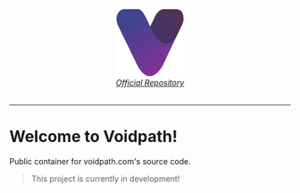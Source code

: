 <div align="center">
    <a href="https://github.com/voidpath/voidpath">
        <img src="assets/logo/logo-color.svg" alt="Logo" width="120" height="120"><br>
        <span><i>Official Repository</i></span>
    </a>
    <br><br>
</div>

<hr>

# Welcome to Voidpath!
Public container for voidpath.com's source code.

> This project is currently in development!